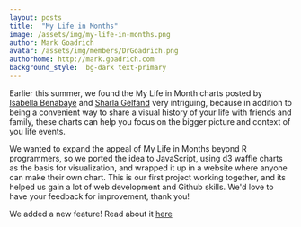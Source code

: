 ```yaml
---
layout: posts
title:  "My Life in Months"
image: /assets/img/my-life-in-months.png
author: Mark Goadrich
avatar: /assets/img/members/DrGoadrich.png
authorhome: http://mark.goadrich.com
background_style:  bg-dark text-primary
---
```


Earlier this summer, we found the My Life
in Month charts posted by [Isabella Benabaye](https://github.com/isabellabenabaye/life-chart)
and [Sharla Gelfand](https://github.com/sharlagelfand/mylifeinmonths) very
intriguing, because in addition to being a convenient way to share a visual
history of your life with friends and family, these charts can help you focus
on the bigger picture and context of you life events.

We wanted to expand the appeal of My Life in Months beyond R programmers,
so we ported the idea to JavaScript, using d3 waffle charts as the basis for
visualization, and wrapped it up in a website where anyone can make their own chart.
This is our first project working together, and its helped us gain a lot of web
development and Github skills. We'd love to have your feedback
for improvement, thank you!

We added a new feature! Read about it [here](https://discotraystudios.github.io/2020/09/29/dates-mlim.html)